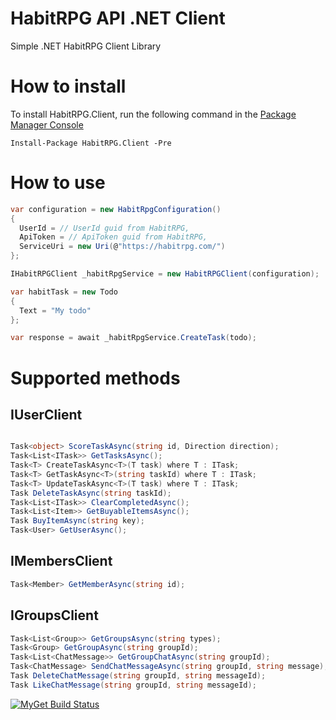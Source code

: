 HabitRPG API .NET Client
==========================

Simple .NET HabitRPG Client Library

# How to install

To install HabitRPG.Client, run the following command in the [Package Manager Console](https://www.nuget.org/packages/HabitRPG.Client/)

```
Install-Package HabitRPG.Client -Pre
```

# How to use

```cs
var configuration = new HabitRpgConfiguration()
{
  UserId = // UserId guid from HabitRPG,
  ApiToken = // ApiToken guid from HabitRPG,
  ServiceUri = new Uri(@"https://habitrpg.com/")
};

IHabitRPGClient _habitRpgService = new HabitRPGClient(configuration);

var habitTask = new Todo
{
  Text = "My todo" 
};

var response = await _habitRpgService.CreateTask(todo);
```

# Supported methods

## IUserClient
```cs

Task<object> ScoreTaskAsync(string id, Direction direction);
Task<List<ITask>> GetTasksAsync();
Task<T> CreateTaskAsync<T>(T task) where T : ITask;
Task<T> GetTaskAsync<T>(string taskId) where T : ITask;
Task<T> UpdateTaskAsync<T>(T task) where T : ITask;
Task DeleteTaskAsync(string taskId);
Task<List<ITask>> ClearCompletedAsync();
Task<List<Item>> GetBuyableItemsAsync();
Task BuyItemAsync(string key);
Task<User> GetUserAsync();

```
## IMembersClient
```cs
Task<Member> GetMemberAsync(string id);
```
## IGroupsClient
```cs
Task<List<Group>> GetGroupsAsync(string types);
Task<Group> GetGroupAsync(string groupId);
Task<List<ChatMessage>> GetGroupChatAsync(string groupId);
Task<ChatMessage> SendChatMessageAsync(string groupId, string message);
Task DeleteChatMessage(string groupId, string messageId);
Task LikeChatMessage(string groupId, string messageId);

```
[![MyGet Build Status](https://www.myget.org/BuildSource/Badge/marska?identifier=21b63643-1cd1-4ac0-9fda-e16de34452ab)](https://www.myget.org/)

